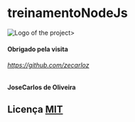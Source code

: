 # treinamentoNodeJs

![Logo of the project](https://encrypted-tbn0.gstatic.com/images?q=tbn:ANd9GcTsa0alt1oJcqt_IZ3JIUY5dMVcBlimLTF3Pg&usqp=CAU)>
 
#### Obrigado pela visita 
###### https://github.com/zecarloz 
#### JoseCarlos de Oliveira 

## Licença [MIT](https://choosealicense.com/licenses/mit/)
